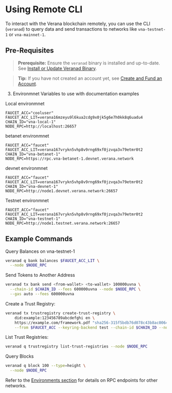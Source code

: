 # Using Remote CLI

To interact with the Verana blockchain remotely, you can use the CLI (`veranad`) to query data and send transactions to networks like `vna-testnet-1` or `vna-mainnet-1`.

## Pre-Requisites

> **Prerequisite:** Ensure the `veranad` binary is installed and up-to-date.  
> See [Install or Update Veranad Binary](./prerequisites#1-install-or-update-the-veranad-binary).

> **Tip:** If you have not created an account yet, see [Create and Fund an Account](./prerequisites#3-create-and-fund-an-account).

3. Environmnet Variables to use with documentation examples

Local environmnet
```
FAUCET_ACC="cooluser"
FAUCET_ACC_LIT=verana16mzeyu9l6kua2cdg9x0jk5g6e7h0kk8q6uadu4
CHAIN_ID="vna-local-1"
NODE_RPC=http://localhost:26657
```

betanet environmnet
```
FAUCET_ACC="faucet"
FAUCET_ACC_LIT=verana167vrykn5vhp8v9rng69xf0jzvqa3v79etmr0t2
CHAIN_ID="vna-betanet-1"
NODE_RPC=https://rpc.vna-betanet-1.devnet.verana.network
```

devnet environmnet
```
FAUCET_ACC="faucet"
FAUCET_ACC_LIT=verana167vrykn5vhp8v9rng69xf0jzvqa3v79etmr0t2
CHAIN_ID="vna-devnet-1"
NODE_RPC=http://node1.devnet.verana.network:26657
```

Testnet environmnet
```
FAUCET_ACC="faucet"
FAUCET_ACC_LIT=verana167vrykn5vhp8v9rng69xf0jzvqa3v79etmr0t2
CHAIN_ID="vna-testnet-1"
NODE_RPC=http://node1.testnet.verana.network:26657
```

## Example Commands


Query Balances on vna-testnet-1

```bash
veranad q bank balances $FAUCET_ACC_LIT \
  --node $NODE_RPC
```

Send Tokens to Another Address

```bash
veranad tx bank send <from-wallet> <to-wallet> 100000uvna \
  --chain-id $CHAIN_ID --fees 600000uvna --node $NODE_RPC \
  --gas auto --fees 600000uvna 
```

Create a Trust Registry:
```bash
veranad tx trustregistry create-trust-registry \
    did:example:123456789abcdefghi en \
    https://example.com/framework.pdf "sha256-315f5bdb76d078c43b8ac00641b2a6ea241e27fcb60e23f9e6acfa2c05b9e36a" \
    --from $FAUCET_ACC --keyring-backend test --chain-id $CHAIN_ID --node $NODE_RPC --fees 600000uvna
```

List Trust Registries:
```bash
veranad q trustregistry list-trust-registries --node $NODE_RPC
```

Query Blocks

```bash
veranad q block 100 --type=height \
  --node $NODE_RPC
```

Refer to the [Environments section](../environments/10-environments.md) for details on RPC endpoints for other networks.
